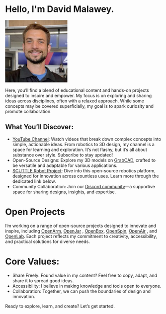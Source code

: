 # Hello, I'm David Malawey.

![David Malawey](img/1699384920784.jpeg ':class=image-border-rounded')

Here, you’ll find a blend of educational content and hands-on projects designed to inspire and empower. My focus is on exploring and sharing ideas across disciplines, often with a relaxed approach. While some concepts may be covered superficially, my goal is to spark curiosity and promote collaboration.

## What You’ll Discover:

- [YouTube Channel](https://www.youtube.com/@davidmalawey): Watch videos that break down complex concepts into simple, actionable ideas. From robotics to 3D design, my channel is a space for learning and exploration. It’s not flashy, but it’s all about substance over style. Subscribe to stay updated!
- Open-Source Designs: Explore my 3D models on [GrabCAD](https://grabcad.com/david.m-50), crafted to be versatile and adaptable for various applications.
- [SCUTTLE Robot Project](http://scuttlerobot.org): Dive into this open-source robotics platform, designed for innovation across countless uses. Learn more through the dedicated link below.
- Community Collaboration: Join our [Discord community](https://discord.gg/Ga3A3csy)—a supportive space for sharing designs, insights, and expertise.

# Open Projects

I’m working on a range of open-source projects designed to innovate and inspire, including [OpenArm](https://bit.ly/openarm), [OpenJar](https://bit.ly/openjarproject_v1) , [OpenBox](https://bit.ly/openboxproject), [OpenSpin](https:/bit.ly/openspinproject), [OpenAir](https://bit.ly/openairproject) , and [OpenLab](https://bit.ly/openlabproject). Each project reflects my commitment to creativity, accessibility, and practical solutions for diverse needs.

# Core Values:

- Share Freely: Found value in my content? Feel free to copy, adapt, and share it to spread good ideas.
- Accessibility: I believe in making knowledge and tools open to everyone.
- Collaboration: Together, we can push the boundaries of design and innovation.

Ready to explore, learn, and create? Let’s get started.
